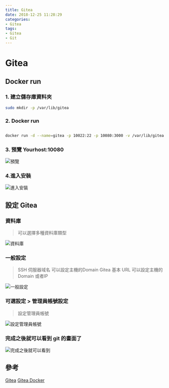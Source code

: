 ```yaml
---
title: Gitea
date: 2018-12-25 11:28:29
categories:
- Gitea
tags:
- Gitea
- Git
---
```

# Gitea

## Docker run

### 1. 建立儲存庫資料夾

```bash
sudo mkdir -p /var/lib/gitea
```

### 2. Docker run

```bash

docker run -d --name=gitea -p 10022:22 -p 10080:3000 -v /var/lib/gitea:/data gitea/gitea:latest
```

### 3. 預覽 Yourhost:10080

![預覽](https://i.imgur.com/OmcRKBY.png)

### 4.進入安裝

![進入安裝](https://i.imgur.com/DznoR4g.png)

## 設定 Gitea

### 資料庫

>可以選擇多種資料庫類型

![資料庫](https://i.imgur.com/tEwQvrd.png)

### 一般設定

> SSH 伺服器域名 可以設定主機的Domain
> Gitea 基本 URL 可以設定主機的Domain 或者IP
 
![一般設定](https://i.imgur.com/ZwBVomv.png)

### 可選設定 >  管理員帳號設定

> 設定管理員帳號

![設定管理員帳號](https://i.imgur.com/ZvkuMfN.png)

### 完成之後就可以看到 git 的畫面了

![完成之後就可以看到](https://i.imgur.com/2xu0ZI2.png)

## 參考

[Gitea](https://docs.gitea.io/zh-tw/)
[Gitea Docker](https://docs.gitea.io/zh-tw/install-with-docker/)